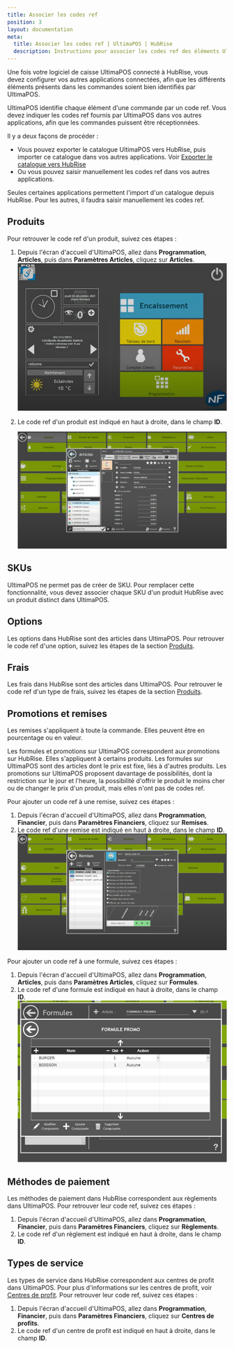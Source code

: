 ```yaml
---
title: Associer les codes ref
position: 3
layout: documentation
meta:
  title: Associer les codes ref | UltimaPOS | HubRise
  description: Instructions pour associer les codes ref des éléments UltimaPOS avec d'autres applications connectées à HubRise pour la synchronisation des données.
---
```


Une fois votre logiciel de caisse UltimaPOS connecté à HubRise, vous devez configurer vos autres applications connectées, afin que les différents éléments présents dans les commandes soient bien identifiés par UltimaPOS.

UltimaPOS identifie chaque élément d'une commande par un code ref. Vous devez indiquer les codes ref fournis par UltimaPOS dans vos autres applications, afin que les commandes puissent être réceptionnées.

Il y a deux façons de procéder :

- Vous pouvez exporter le catalogue UltimaPOS vers HubRise, puis importer ce catalogue dans vos autres applications. Voir [Exporter le catalogue vers HubRise](menu)
- Ou vous pouvez saisir manuellement les codes ref dans vos autres applications.

Seules certaines applications permettent l'import d'un catalogue depuis HubRise. Pour les autres, il faudra saisir manuellement les codes ref.

## Produits

Pour retrouver le code ref d'un produit, suivez ces étapes :

1. Depuis l'écran d'accueil d'UltimaPOS, allez dans **Programmation**, **Articles**, puis dans **Paramètres Articles**, cliquez sur **Articles**.
   ![Connexion à HubRise - Accueil UltimaPOS](../images/001-fr-ultimapos-accueil.png)
2. Le code ref d'un produit est indiqué en haut à droite, dans le champ **ID**.

   ![Associer les codes ref - Articles](../images/005-fr-ultimapos-articles-articles.png)


## SKUs

UltimaPOS ne permet pas de créer de SKU. Pour remplacer cette fonctionnalité, vous devez associer chaque SKU d'un produit HubRise avec un produit distinct dans UltimaPOS.

## Options

Les options dans HubRise sont des articles dans UltimaPOS.
Pour retrouver le code ref d'une option, suivez les étapes de la section [Produits](#produits).

## Frais

Les frais dans HubRise sont des articles dans UltimaPOS.
Pour retrouver le code ref d'un type de frais, suivez les étapes de la section [Produits](#produits).

## Promotions et remises

Les remises s'appliquent à toute la commande. Elles peuvent être en pourcentage ou en valeur.

Les formules et promotions sur UltimaPOS correspondent aux promotions sur HubRise. Elles s'appliquent à certains produits.
Les formules sur UltimaPOS sont des articles dont le prix est fixe, liés à d'autres produits. 
Les promotions sur UltimaPOS proposent davantage de possibilités, dont la restriction sur le jour et l'heure, la possibilité d'offrir le produit le moins cher ou de changer le prix d'un produit, mais elles n'ont pas de codes ref.

Pour ajouter un code ref à une remise, suivez ces étapes :

1. Depuis l'écran d'accueil d'UltimaPOS, allez dans **Programmation**, **Financier**, puis dans **Paramètres Financiers**, cliquez sur **Remises**.
2. Le code ref d'une remise est indiqué en haut à droite, dans le champ **ID**.
   ![Associer les codes ref - Remises](../images/007-fr-ultimapos-remises.png)

Pour ajouter un code ref à une formule, suivez ces étapes :

1. Depuis l'écran d'accueil d'UltimaPOS, allez dans **Programmation**, **Articles**, puis dans **Paramètres Articles**, cliquez sur **Formules**.
2. Le code ref d'une formule est indiqué en haut à droite, dans le champ **ID**.
   ![Associer les codes ref - Formules](../images/008-fr-ultimapos-formules.png)

## Méthodes de paiement

Les méthodes de paiement dans HubRise correspondent aux règlements dans UltimaPOS. Pour retrouver leur code ref, suivez ces étapes :

1. Depuis l'écran d'accueil d'UltimaPOS, allez dans **Programmation**, **Financier**, puis dans **Paramètres Financiers**, cliquez sur **Règlements**.
2. Le code ref d'un règlement est indiqué en haut à droite, dans le champ **ID**.
  
## Types de service

Les types de service dans HubRise correspondent aux centres de profit dans UltimaPOS. Pour plus d'informations sur les centres de profit, voir [Centres de profit](plateformes-livraison-repas#centres-de-profit).
Pour retrouver leur code ref, suivez ces étapes :

1. Depuis l'écran d'accueil d'UltimaPOS, allez dans **Programmation**, **Financier**, puis dans **Paramètres Financiers**, cliquez sur **Centres de profits**.
2. Le code ref d'un centre de profit est indiqué en haut à droite, dans le champ **ID**.



